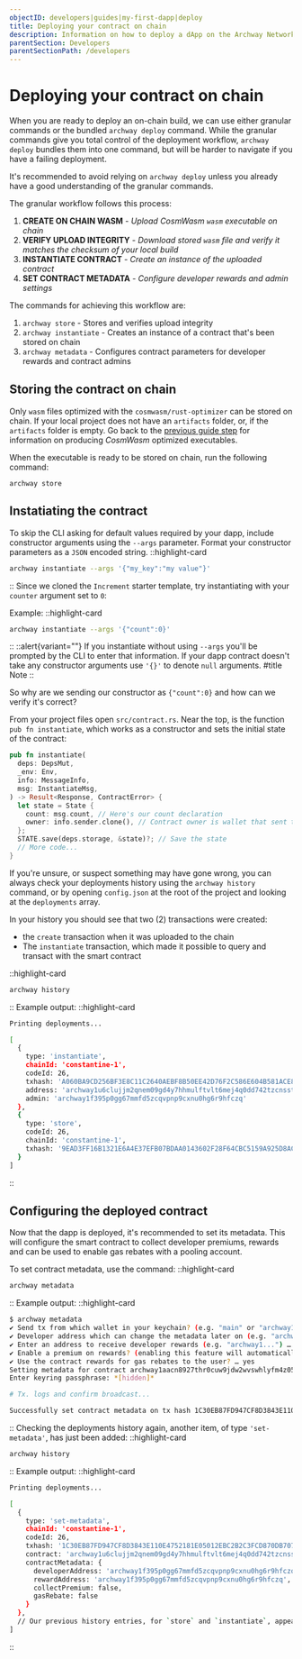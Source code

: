 ```yaml
---
objectID: developers|guides|my-first-dapp|deploy
title: Deploying your contract on chain
description: Information on how to deploy a dApp on the Archway Network
parentSection: Developers
parentSectionPath: /developers
---
```


# Deploying your contract on chain

When you are ready to deploy an on-chain build, we can use either granular commands or the bundled `archway deploy` command. While the granular commands give you total control of the deployment workflow, `archway deploy` bundles them into one command, but will be harder to navigate if you have a failing deployment.

It's recommended to avoid relying on `archway deploy` unless you already have a good understanding of the granular commands.

The granular workflow follows this process:

1. **CREATE ON CHAIN WASM** - _Upload CosmWasm `wasm` executable on chain_
2. **VERIFY UPLOAD INTEGRITY** - _Download stored `wasm` file and verify it matches the checksum of your local build_
3. **INSTANTIATE CONTRACT** - _Create an instance of the uploaded contract_
4. **SET CONTRACT METADATA** - _Configure developer rewards and admin settings_

The commands for achieving this workflow are:

1. `archway store` - Stores and verifies upload integrity
2. `archway instantiate` - Creates an instance of a contract that's been stored on chain
3. `archway metadata` - Configures contract parameters for developer rewards and contract admins

## Storing the contract on chain

Only `wasm` files optimized with the `cosmwasm/rust-optimizer` can be stored on chain. If your local project does not have an `artifacts` folder, or, if the `artifacts` folder is empty. Go back to the [previous guide step](./2.wasm.md) for information on producing _CosmWasm_ optimized executables.

When the executable is ready to be stored on chain, run the following command:

```
archway store
```

## Instatiating the contract

To skip the CLI asking for default values required by your dapp, include constructor arguments using the `--args` parameter. Format your constructor parameters as a `JSON` encoded string.
::highlight-card

```bash
archway instantiate --args '{"my_key":"my value"}'
```

::
Since we cloned the `Increment` starter template, try instantiating with your `counter` argument set to `0`:

Example:
::highlight-card

```bash
archway instantiate --args '{"count":0}'
```

::
::alert{variant=""}
If you instantiate without using `--args` you'll be prompted by the CLI to enter that information. If your dapp contract doesn't take any constructor arguments use `'{}'` to denote `null` arguments.
#title
Note
::

So why are we sending our constructor as `{"count":0}` and how can we verify it's correct?

From your project files open `src/contract.rs`. Near the top, is the function `pub fn instantiate`, which works as a constructor and sets the initial state of the contract:

```rust
pub fn instantiate(
  deps: DepsMut,
  _env: Env,
  info: MessageInfo,
  msg: InstantiateMsg,
) -> Result<Response, ContractError> {
  let state = State {
    count: msg.count, // Here's our count declaration
    owner: info.sender.clone(), // Contract owner is wallet that sent tx
  };
  STATE.save(deps.storage, &state)?; // Save the state
  // More code...
}
```

If you're unsure, or suspect something may have gone wrong, you can always check your deployments history using the `archway history` command, or by opening `config.json` at the root of the project and looking at the `deployments` array.

In your history you should see that two (2) transactions were created:

- the `create` transaction when it was uploaded to the chain
- The `instantiate` transaction, which made it possible to query and transact with the smart contract

::highlight-card

```bash
archway history
```

::
Example output:
::highlight-card

```bash
Printing deployments...

[
  {
    type: 'instantiate',
    chainId: 'constantine-1',
    codeId: 26,
    txhash: 'A060BA9CD256BF3E8C11C2640AEBF8B50EE42D76F2C586E604B581ACE834C76B',
    address: 'archway1u6clujjm2qnem09gd4y7hhmulftvlt6mej4q0dd742tzcnsstt2q70lpu6',
    admin: 'archway1f395p0gg67mmfd5zcqvpnp9cxnu0hg6r9hfczq'
  },
  {
    type: 'store',
    codeId: 26,
    chainId: 'constantine-1',
    txhash: '9EAD3FF16B1321E6A4E37EFB07BDAA0143602F28F64CBC5159A925D8ACEB7528'
  }
]
```

::

## Configuring the deployed contract

Now that the dapp is deployed, it's recommended to set its metadata. This will configure the smart contract to collect developer premiums, rewards and can be used to enable gas rebates with a pooling account.

To set contract metadata, use the command:
::highlight-card

```bash
archway metadata
```

::
Example output:
::highlight-card

```bash
$ archway metadata
✔ Send tx from which wallet in your keychain? (e.g. "main" or "archway1...") … docker
✔ Developer address which can change the metadata later on (e.g. "archway1...") … archway1f395p0gg67mmfd5zcqvpnp9cxnu0hg6r9hfczq
✔ Enter an address to receive developer rewards (e.g. "archway1...") … archway1f395p0gg67mmfd5zcqvpnp9cxnu0hg6r9hfczq
✔ Enable a premium on rewards? (enabling this feature will automatically disable gas rebate) … no
✔ Use the contract rewards for gas rebates to the user? … yes
Setting metadata for contract archway1aacn8927thr0cuw9jdw2wvswhlyfm4z05e6uhtr2hqx6wkgq5enszqhhvx on constantine-1...
Enter keyring passphrase: *[hidden]*

# Tx. logs and confirm broadcast...

Successfully set contract metadata on tx hash 1C30EB87FD947CF8D3843E110E4752181E05012EBC2B2C3FCD870DB707EB36F3
```

::
Checking the deployments history again, another item, of type `'set-metadata'`, has just been added:
::highlight-card

```bash
archway history
```

::
Example output:
::highlight-card

```bash
Printing deployments...

[
  {
    type: 'set-metadata',
    chainId: 'constantine-1',
    codeId: 26,
    txhash: '1C30EB87FD947CF8D3843E110E4752181E05012EBC2B2C3FCD870DB707EB36F3',
    contract: 'archway1u6clujjm2qnem09gd4y7hhmulftvlt6mej4q0dd742tzcnsstt2q70lpu6',
    contractMetadata: {
      developerAddress: 'archway1f395p0gg67mmfd5zcqvpnp9cxnu0hg6r9hfczq',
      rewardAddress: 'archway1f395p0gg67mmfd5zcqvpnp9cxnu0hg6r9hfczq',
      collectPremium: false,
      gasRebate: false
    }
  },
  // Our previous history entries, for `store` and `instantiate`, appear below...
]
```

::
